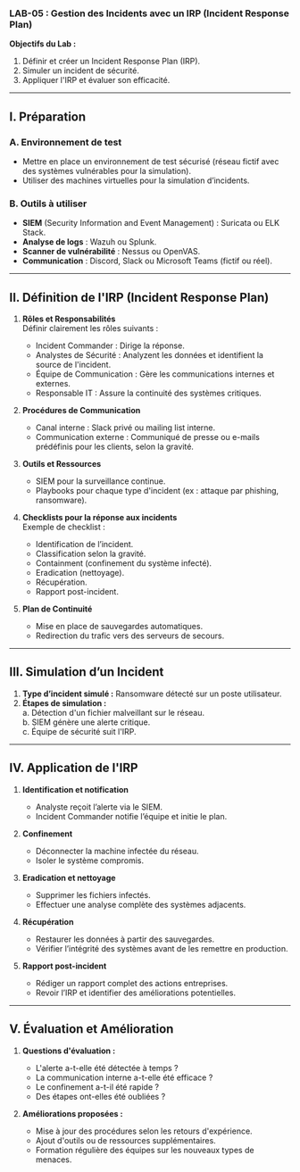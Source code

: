 ### LAB-05 : Gestion des Incidents avec un IRP (Incident Response Plan)

**Objectifs du Lab :**  
1. Définir et créer un Incident Response Plan (IRP).  
2. Simuler un incident de sécurité.  
3. Appliquer l'IRP et évaluer son efficacité.  

---

## I. Préparation  

### A. Environnement de test  
- Mettre en place un environnement de test sécurisé (réseau fictif avec des systèmes vulnérables pour la simulation).  
- Utiliser des machines virtuelles pour la simulation d’incidents.  

### B. Outils à utiliser  
- **SIEM** (Security Information and Event Management) : Suricata ou ELK Stack.  
- **Analyse de logs** : Wazuh ou Splunk.  
- **Scanner de vulnérabilité** : Nessus ou OpenVAS.  
- **Communication** : Discord, Slack ou Microsoft Teams (fictif ou réel).  

---

## II. Définition de l'IRP (Incident Response Plan)

1. **Rôles et Responsabilités**  
   Définir clairement les rôles suivants :  
   - Incident Commander : Dirige la réponse.  
   - Analystes de Sécurité : Analyzent les données et identifient la source de l'incident.  
   - Équipe de Communication : Gère les communications internes et externes.  
   - Responsable IT : Assure la continuité des systèmes critiques.  

2. **Procédures de Communication**  
   - Canal interne : Slack privé ou mailing list interne.  
   - Communication externe : Communiqué de presse ou e-mails prédéfinis pour les clients, selon la gravité.  

3. **Outils et Ressources**  
   - SIEM pour la surveillance continue.  
   - Playbooks pour chaque type d'incident (ex : attaque par phishing, ransomware).  

4. **Checklists pour la réponse aux incidents**  
   Exemple de checklist :  
   - Identification de l’incident.  
   - Classification selon la gravité.  
   - Containment (confinement du système infecté).  
   - Eradication (nettoyage).  
   - Récupération.  
   - Rapport post-incident.  

5. **Plan de Continuité**  
   - Mise en place de sauvegardes automatiques.  
   - Redirection du trafic vers des serveurs de secours.  

---

## III. Simulation d’un Incident  
1. **Type d’incident simulé :** Ransomware détecté sur un poste utilisateur.  
2. **Étapes de simulation :**  
   a. Détection d'un fichier malveillant sur le réseau.  
   b. SIEM génère une alerte critique.  
   c. Équipe de sécurité suit l'IRP.  

---

## IV. Application de l'IRP  

1. **Identification et notification**  
   - Analyste reçoit l’alerte via le SIEM.  
   - Incident Commander notifie l’équipe et initie le plan.  

2. **Confinement**  
   - Déconnecter la machine infectée du réseau.  
   - Isoler le système compromis.  

3. **Eradication et nettoyage**  
   - Supprimer les fichiers infectés.  
   - Effectuer une analyse complète des systèmes adjacents.  

4. **Récupération**  
   - Restaurer les données à partir des sauvegardes.  
   - Vérifier l’intégrité des systèmes avant de les remettre en production.  

5. **Rapport post-incident**  
   - Rédiger un rapport complet des actions entreprises.  
   - Revoir l’IRP et identifier des améliorations potentielles.  

---

## V. Évaluation et Amélioration  
1. **Questions d'évaluation :**  
   - L'alerte a-t-elle été détectée à temps ?  
   - La communication interne a-t-elle été efficace ?  
   - Le confinement a-t-il été rapide ?  
   - Des étapes ont-elles été oubliées ?  

2. **Améliorations proposées :**  
   - Mise à jour des procédures selon les retours d'expérience.  
   - Ajout d'outils ou de ressources supplémentaires.  
   - Formation régulière des équipes sur les nouveaux types de menaces.  

